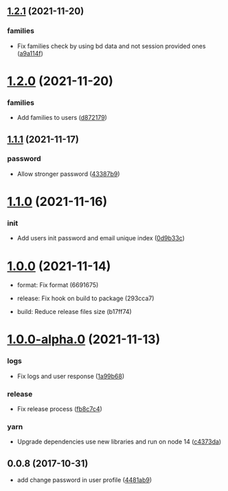 ## [1.2.1](https://github.com/neo9/n9-node-microservice-skeleton/compare/1.2.0...1.2.1) (2021-11-20)


### families

* Fix families check by using bd data and not session provided ones ([a9a114f](https://github.com/neo9/n9-node-microservice-skeleton/commit/a9a114f2ef8e6fa48063a4a587082129335f57d4))

# [1.2.0](https://github.com/neo9/n9-node-microservice-skeleton/compare/1.1.1...1.2.0) (2021-11-20)


### families

* Add families to users ([d872179](https://github.com/neo9/n9-node-microservice-skeleton/commit/d87217973240ebd9202848ba025f8463e305c2e2))

## [1.1.1](https://github.com/neo9/n9-node-microservice-skeleton/compare/1.1.0...1.1.1) (2021-11-17)


### password

* Allow stronger password ([43387b9](https://github.com/neo9/n9-node-microservice-skeleton/commit/43387b9961bd63a211e8077e09dbf33692b01064))

# [1.1.0](https://github.com/neo9/n9-node-microservice-skeleton/compare/1.0.0...1.1.0) (2021-11-16)


### init

* Add users init password and email unique index ([0d9b33c](https://github.com/neo9/n9-node-microservice-skeleton/commit/0d9b33ca9b0d27e19c08dbe078cf2bc70609a341))

# [1.0.0](https://github.com/neo9/n9-node-microservice-skeleton/compare/1.0.0-alpha.3...1.0.0) (2021-11-14)

* format: Fix format (6691675)
* release: Fix hook on build to package (293cca7)

* build: Reduce release files size (b17ff74)



# [1.0.0-alpha.0](https://github.com/neo9/n9-node-microservice-skeleton/compare/0.3.1...1.0.0-alpha.0) (2021-11-13)


### logs

* Fix logs and user response ([1a99b68](https://github.com/neo9/n9-node-microservice-skeleton/commit/1a99b68034fa2c3cd29f84796fc7cc78a2186b78))

### release

* Fix release process ([fb8c7c4](https://github.com/neo9/n9-node-microservice-skeleton/commit/fb8c7c4d6bb14f4527041668b9ba9a5ca9c72d3f))

### yarn

* Upgrade dependencies use new libraries and run on node 14 ([c4373da](https://github.com/neo9/n9-node-microservice-skeleton/commit/c4373dae7f81b3e65a21d54a9ea7dc798e35b1d5))

<a name="0.0.8"></a>

## 0.0.8 (2017-10-31)

- add change password in user profile ([4481ab9](https://github.com/kdonoel-daniel/kdonoel-daniel-api/commit/4481ab9))

